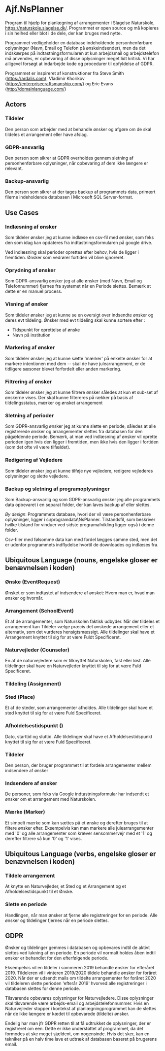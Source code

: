 # Ajf.NsPlanner
Program til hjælp for planlægning af arrangementer i Slagelse Naturskole, https://naturskole.slagelse.dk/.
Programmet er open source og må kopieres i sin helhed eller blot i de dele, der kan bruges med nytte.

Programmet vedligeholder en database indeholdende personhenførbare oplysninger (Navn, Email og Telefon på ønskeindsender), men da det indskærpes på indtastningsformularen at kun arbejdsmail og arbejdstelefon må anvendes, er opbevaring af disse oplysninger meget lidt kritisk. Vi har alligevel forsøgt at indarbejde kode og procedurer til opfyldelse af GDPR.

Programmet er inspireret af konstruktioner fra Steve Smith (https://ardalis.com), Vladimir Khorikov (https://enterprisecraftsmanship.com/) og Eric Evans (http://domainlanguage.com/)



## Actors

### Tildeler

Den person som arbejder med at behandle ønsker og afgøre om de skal tildeles et arrangement eller have afslag.

### GDPR-ansvarlig

Den person som sikrer at GDPR overholdes gennem sletning af personhenførbare oplysninger, når opbevaring af dem ikke længere er relevant.

### Backup-ansvarlig

Den person som sikrer at der tages backup af programmets data, primært filerne indeholdende databasen i Microsoft SQL Server-format.



## Use Cases

### Indlæsning af ønsker

Som tildeler ønsker jeg at kunne indlæse en csv-fil med ønsker, som feks den som idag kan opdateres fra indtastningsformularen på google drive. 

Ved indlæsning skal perioder oprettes efter behov, hvis de ligger i fremtiden. Ønsker som vedrører fortiden vil blive ignoreret.

### Oprydning af ønsker

Som GDPR-ansvarlig ønsker jeg at alle ønsker (med Navn, Email og Telefonnummer) fjernes fra systemet når en Periode slettes. Bemærk at dette er en manuel process.

### Visning af ønsker
Som tildeler ønsker jeg at kunne se en oversigt over indsendte ønsker og deres evt tildeling. Ønsker med evt tildeling skal kunne sortere efter :

* Tidspunkt for oprettelse af ønske
* Navn på institution

### Markering af ønsker
Som tildeler ønsker jeg at kunne sætte 'mærker' på enkelte ønsker for at markere intentionen med dem -- skal de have julearrangement, er de tidligere sæsoner blevet forfordelt eller anden markering.
### Filtrering af ønsker

Som tildeler ønsker jeg at kunne filtrere ønsker således at kun et sub-set af ønskerne vises. Der skal kunne filtereres på rækker på basis af tildelingsstatus, mærker og ønsket arrangement

### Sletning af perioder

Som GDPR-ansvarlig ønsker jeg at kunne slette en periode, således at alle registrerede ønsker og arrangementer slettes fra databasen for den pågældende periode. Bemærk, at man ved indlæsning af ønsker vil oprette perioden igen hvis den ligger i fremtiden, men ikke hvis den ligger i fortiden (som det ofte vil være tilfældet).

### Redigering af Vejledere

Som tildeler ønsker jeg at kunne tilføje nye vejledere, redigere vejlederes oplysninger og slette vejledere.

### Backup og sletning af programoplysninger

Som Backup-ansvarlig og som GDPR-ansvarlig ønsker jeg alle programmets data opbevaret i en separat folder, der kan laves backup af eller slettes.

*By design*: Programmets database, hvori der vil være personhenførbare oplysninger, ligger i c:\programdata\NsPlanner. Tilstandsfil, som beskriver hvilke tilstand for vinduer ved sidste programafvikling ligger også i denne folder. 

Csv-filer med følsomme data kan med fordel lægges samme sted, men det er udenfor programmets indflydelse hvortil de downloades og indlæses fra.



## Ubiquitous Language (nouns, engelske gloser er benævnelsen i koden)

### Ønske (EventRequest)

Ønsket er som indtastet af indsendere af ønsket: Hvem man er, hvad man ønsker og hvornår.

### Arrangement (SchoolEvent)

Et af de arrangementer, som Naturskolen faktisk udbyder. Når der tildeles et arrangement kan Tildeler vælge præcis det ønskede arrangement eller et alternativ, som det vurderes hensigtsmæssigt. Alle tildelinger skal have et Arrangement knyttet til sig for at være Fuldt Specificeret.

### Naturvejleder (Counselor)

En af de naturvejledere som er tilknyttet Naturskolen, fast eller løst. Alle tildelinger skal have en Naturvejleder knyttet til sig for at være Fuld Specificeret.

### Tildeling (Assignment)
### Sted (Place)

Et af de steder, som arrangementer afholdes. Alle tildelinger skal have et sted knyttet til sig for at være Fuld Specificeret.

### Afholdelsestidspunkt ()

Dato, starttid og sluttid. Alle tildelinger skal have et Afholdelsestidspunkt knyttet til sig for at være Fuld Specificeret.

### Tildeler
Den person, der bruger programmet til at fordele arrangementer mellem indsendere af ønsker

### Indsendere af ønsker

De personer, som feks via Google indtastningsformular har indsendt et ønsker om et arrangement med Naturskolen.

### Mærke (Marker)

Et simpelt mærke som kan sættes på et ønske og derefter bruges til at filtere ønsker efter. Eksempelvis kan man markere alle julearrangementer med '0' og alle arrangementer som kræver sensommervejr med et '1' og derefter filtrere så kun '0' og '1' vises.



## Ubiquitous Language (verbs, engelske gloser er benævnelsen i koden)

### Tildele arrangement
At knytte en Naturvejleder, et Sted og et Arrangement og et Afholdelsestidspunkt til et Ønske.

### Slette en periode

Handlingen, når man ønsker at fjerne alle registreringer for en periode. Alle ønsker og tildelinger fjernes når en periode slettes.

## GDPR

Ønsker og tildelinger gemmes i databasen og opbevares indtil de aktivt slettes ved lukning af en periode. En periode vil normalt holdes åben indtil ønsker er behandlet for den efterfølgende periode.

Eksempelvis vil en tildeler i sommeren 2019 behandle ønsker for efteråret 2019. Tildeleren vil i vinteren 2019/2020 tildele behandle ønsker for foråret 2020. Når der er udsendt mails om tildelte arrangementer for foråret 2020 vil tildeleren slette perioden 'efterår 2019' hvorved alle registreringer i databasen slettes for denne periode.

Tilsvarende opbevares oplysninger for Naturvejledere. Disse oplysninger skal tilsvarende være arbejds-email og arbejdstelefonnummer. Hvis en Naturvejleder stopper i kontekst af planlægningprogrammet kan de slettes når de ikke længere er kædet til opbevarede (tildelte) ønsker.

Endelig har man jfr GDPR retten til at få udtrukket de oplysninger, der er registreret om een. Dette er ikke understøttet af programmet, da det formodes at ske meget sjældent, om nogensinde. Hvis det sker, kan en tekniker på en halv time lave et udtræk af databasen baseret på brugerens email.